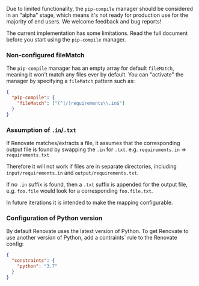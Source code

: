 Due to limited functionality, the `pip-compile` manager should be considered in an "alpha" stage, which means it's not ready for production use for the majority of end users.
We welcome feedback and bug reports!

The current implementation has some limitations.
Read the full document before you start using the `pip-compile` manager.

### Non-configured fileMatch

The `pip-compile` manager has an empty array for default `fileMatch`, meaning it won't match any files ever by default.
You can "activate" the manager by specifying a `fileMatch` pattern such as:

```json
{
  "pip-compile": {
    "fileMatch": ["(^|/)requirements\\.in$"]
  }
}
```

### Assumption of `.in`/`.txt`

If Renovate matches/extracts a file, it assumes that the corresponding output file is found by swapping the `.in` for `.txt`.
e.g. `requirements.in` => `requirements.txt`

Therefore it will not work if files are in separate directories, including `input/requirements.in` and `output/requirements.txt`.

If no `.in` suffix is found, then a `.txt` suffix is appended for the output file, e.g. `foo.file` would look for a corresponding `foo.file.txt`.

In future iterations it is intended to make the mapping configurable.

### Configuration of Python version

By default Renovate uses the latest version of Python.
To get Renovate to use another version of Python, add a contraints` rule to the Renovate config:

```json
{
  "constraints": {
    "python": "3.7"
  }
}
```
